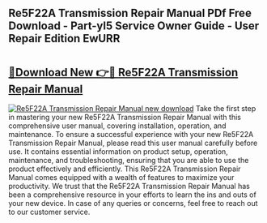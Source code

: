 ## Re5F22A Transmission Repair Manual PDf Free Download - Part-yl5 Service Owner Guide - User Repair Edition EwURR

# <h2><a href="http://bc60620.oget.top/?id=Re5F22A+Transmission+Repair+Manual">🔗Download New 👉🔴 Re5F22A Transmission Repair Manual</a></h2>

[![Re5F22A Transmission Repair Manual new download](https://i.imgur.com/5g1atiW.png)](http://bc60620.oget.top/?id=Re5F22A+Transmission+Repair+Manual)
Take the first step in mastering your new Re5F22A Transmission Repair Manual with this comprehensive user manual, covering installation, operation, and maintenance. To ensure a successful experience with your new Re5F22A Transmission Repair Manual, please read this user manual carefully before use. It contains essential information on product setup, operation, maintenance, and troubleshooting, ensuring that you are able to use the product effectively and efficiently. This Re5F22A Transmission Repair Manual comes equipped with a wealth of features to maximize your productivity. We trust that the Re5F22A Transmission Repair Manual has been a comprehensive resource in your efforts to learn the ins and outs of your new device. In case of any queries or concerns, feel free to reach out to our customer service.
